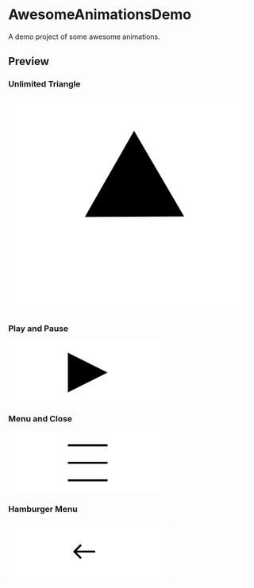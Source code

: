 # AwesomeAnimationsDemo
A demo project of some awesome animations.

## Preview
### Unlimited Triangle
![UnlimitedTriangle](https://raw.githubusercontent.com/FlyKite/AwesomeAnimationsDemo/master/Previews/UnlimitedTriangle.gif)

### Play and Pause
![PlayAndPause](https://raw.githubusercontent.com/FlyKite/AwesomeAnimationsDemo/master/Previews/PlayAndPause.gif)

### Menu and Close
![PlayAndPause](https://raw.githubusercontent.com/FlyKite/AwesomeAnimationsDemo/master/Previews/MenuAndClose.gif)

### Hamburger Menu
![PlayAndPause](https://raw.githubusercontent.com/FlyKite/AwesomeAnimationsDemo/master/Previews/HamburgerMenu.gif)
